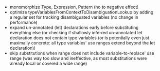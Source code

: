 - monomorphize Type, Expression, Pattern (no to negative effect)
- optimize typeVariablesFromContextToDisambiguationLookup by adding a regular set for tracking disambiguated variables
  (no change in performance)
- expand un-annotated (let) declarations early before substituting everything else
  (or checking if shallowly inferred un-annotated let declaration does not contain type variables (or is potentially even just maximally concrete: all type variables' use ranges extend beyond the let declaration))
- skip substitutions when range does not include variable-to-replace' use range
  (was way too slow and ineffective, as most substitutions were already local or covered a wide range)

